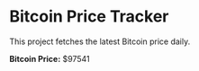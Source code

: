 # Bitcoin Price Tracker

This project fetches the latest Bitcoin price daily.

**Bitcoin Price:** $97541
